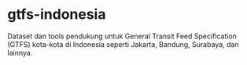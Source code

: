 # gtfs-indonesia
Dataset dan tools pendukung untuk General Transit Feed Specification (GTFS) kota-kota di Indonesia seperti Jakarta, Bandung, Surabaya, dan lainnya.
